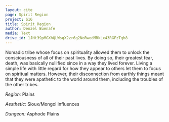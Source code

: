 ```yaml
---
layout: cite
page: Spirit Region
project: S16
title: Spirit Region
author: Denzel Buenafe
media: Text
drive_id: 1JHt39pMGXhQLWsqX2zr6g2NoRwodMRkLx43RGFzTqh8
---
```

Nomadic tribe whose focus on spirituality allowed them to unlock the consciousness of all of their past lives. By doing so, their greatest fear, death, was basically nullified since in a way they lived forever. Living a simple life with little regard for how they appear to others let them to focus on spiritual matters. However, their disconnection from earthly things meant that they were apathetic to the world around them, including the troubles of the other tribes.

*Region:* Plains

*Aesthetic:* Sioux/Mongol influences

*Dungeon:* Asphode Plains
